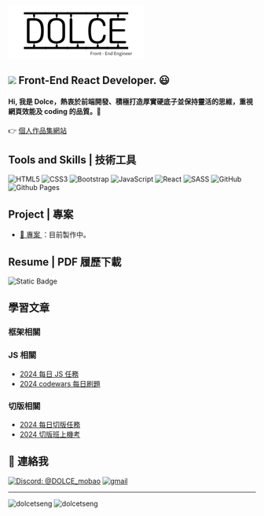 <img src="image/dolce_300x180.svg">

<img src="https://firebasestorage.googleapis.com/v0/b/mobaocoffee.appspot.com/o/dolce-icon.png?alt=media&token=912fb687-58f4-49ef-b70b-40f4a34e504e" width=20px > Front-End React Developer. 😃
---
#### Hi, 我是 Dolce，熱衷於前端開發、積極打造厚實硬底子並保持靈活的思維，重視網頁效能及 coding 的品質。👋 <br/>

👉 <a href="#"> 個人作品集網站 </a> 

Tools and Skills | 技術工具
---
![HTML5](https://img.shields.io/badge/html5-%23E34F26.svg?style=for-the-badge&logo=html5&logoColor=white)
![CSS3](https://img.shields.io/badge/css3-%231572B6.svg?style=for-the-badge&logo=css3&logoColor=white)
![Bootstrap](https://img.shields.io/badge/bootstrap-%238511FA.svg?style=for-the-badge&logo=bootstrap&logoColor=white)
![JavaScript](https://img.shields.io/badge/javascript-%23323330.svg?style=for-the-badge&logo=javascript&logoColor=%23F7DF1E)
![React](https://img.shields.io/badge/react-%2320232a.svg?style=for-the-badge&logo=react&logoColor=%2361DAFB)
![SASS](https://img.shields.io/badge/SASS-hotpink.svg?style=for-the-badge&logo=SASS&logoColor=white)
![GitHub](https://img.shields.io/badge/github-%23121011.svg?style=for-the-badge&logo=github&logoColor=white)
![Github Pages](https://img.shields.io/badge/github%20pages-121013?style=for-the-badge&logo=github&logoColor=white)

Project | 專案
---
* <a href="#">🌱 專案 </a>：目前製作中。

Resume | PDF 履歷下載
---
<img alt="Static Badge" src="https://img.shields.io/badge/DOWNLOAD-8A2BE2">

學習文章
---
### 框架相關
### JS 相關
* [2024 每日 JS 任務](https://zenn.dev/chloetseng/articles/2024-js-dailymiss)
* [2024 codewars 每日刷題](https://zenn.dev/chloetseng/articles/69c83edc65283e)
### 切版相關
* [2024 每日切版任務](https://zenn.dev/chloetseng/articles/2024-layout-course-dailymission)
* [2024 切版班上機考](https://zenn.dev/chloetseng/articles/fe884fb860290b)

💬 連絡我
---
<a href="discordapp.com/users/1218426159423819809"><img src="https://img.shields.io/badge/%40dolce_mobao-Discord-8A2BE2" alt="Discord: @DOLCE_mobao"></a>
<a href="mailto:dolcetseng@gmail.com"><img src="https://img.shields.io/badge/Gmail-D14836?style=for-the-badge&logo=gmail&logoColor=white" alt="gmail" ></a>

---
<img align="top" src="https://github-readme-stats.vercel.app/api?username=dolcetseng&show_icons=true&theme=dark&title_color=d1d5ea&text_color=fcfcfc&border=true&locale=en" alt="dolcetseng" /> <img align="top" src="https://github-readme-stats.vercel.app/api/top-langs?username=dolcetseng&show_icons=true&locale=en&layout=compact&theme=dark" alt="dolcetseng" />

<!--
**ChloeTseng064/ChloeTseng064** is a ✨ _special_ ✨ repository because its `README.md` (this file) appears on your GitHub profile.

Here are some ideas to get you started:

- 🔭 I’m currently working on ...
- 🌱 I’m currently learning ...
- 👯 I’m looking to collaborate on ...
- 🤔 I’m looking for help with ...
- 💬 Ask me about ...
- 📫 How to reach me: ...
- 😄 Pronouns: ...
- ⚡ Fun fact: ...
-->

